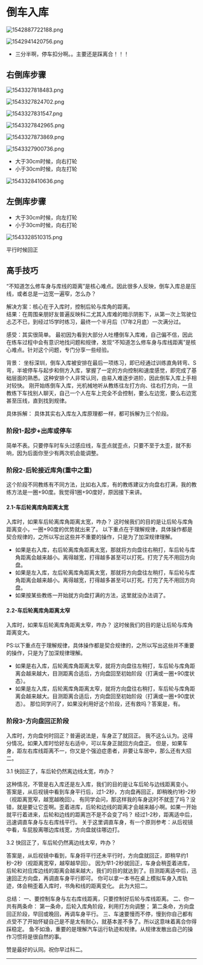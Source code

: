 # 倒车入库

![1542887722188.png](image/1542887722188.png)

![1542941420756.png](image/1542941420756.png)

* 三分半啊，停车扣分啊。。主要还是踩离合！！！

## 右倒库步骤

![1543327818483.png](image/1543327818483.png)

![1543327824702.png](image/1543327824702.png)

![1543327831547.png](image/1543327831547.png)

![1543327842965.png](image/1543327842965.png)

![1543327873869.png](image/1543327873869.png)

![1543327900736.png](image/1543327900736.png)


* 大于30cm时候，向右打轮
* 小于30cm时候，向左打轮

![1543328410636.png](image/1543328410636.png)

## 左倒库步骤

* 大于30cm时候，向左打轮
* 小于30cm时候，向右打轮


![1543328510315.png](image/1543328510315.png)

平行时候回正

## 高手技巧

“不知道怎么修车身与库线的距离”是核心难点。因此很多人反映，倒车入库总是压线，或者总是一边宽一遍窄，怎么办？  

解决方案：核心在于入库时，控制后轮与库角的距离。  
结果：在周围亲朋好友普遍反映科二尤其入库难的暗示阴影下，从第一次上驾驶位忐忑不已，到经过15学时练习，最终一个半月后（17年2月底）一次满分过。  

感受：其实很简单。 最初因为看到大部分人吐槽倒车入库难，自己偏不信，因此在练车过程中会有意识地找问题和规律，发现“不知道怎么修车身与库线距离”是核心难点。针对这个问题，专门分享一些经验。  

背景： 坐标深圳，倒车入库被安排在最后一项练习，即已经通过训练直角转弯、S弯，半坡停车与起步和侧方入库，掌握了一定的方向控制和速度感觉，即完成了基础层面的熟悉。这种安排个人非常认同，由易入难逐步进阶，因此倒车入库上手相对较快。  刚开始练倒车入库，光机械地听从教练往左打方向、往右打方向，一旦教练下车找别人聊天，自己一个人在车上完全不会控制，要么左边宽，要么右边宽甚至压线，直到找到规律。  

具体拆解： 具体其实右入库左入库原理都一样，都可拆解为三个阶段。  

### 阶段1-起步+出库或停车

简单不表。只要停车时车头过感应线，车歪点就歪点，只要不至于太歪，就不影响，因为后面你至少有两次机会能调整。  

### 阶段2-后轮接近库角(重中之重)

这个阶段不同教练有不同方法，比如右入库，有的教练建议方向盘右打满，我的教练方法是一圈+90度。我觉得1圈+90度好，原因接下来讲。

#### 2.1-车后轮离库角距离太宽

入库时，如果车后轮离库角距离太宽，咋办？ 这时候我们的目的是让后轮与库角距离变小，一圈+90度的优势就出来了。 以下重点在于理解规律，具体操作都是契合规律的，之所以写出这些并不重要的操作，只是为了加深规律理解。   

* 如果是右入库，右后轮离库角距离太宽，那就将方向盘往右稍打，车后轮与库角距离会越来越小。离得越宽，打得越多甚至可以打死。打完了先不用回方向盘。
* 如果是左入库，左后轮离库角距离太宽，那就将方向盘往左稍打，车后轮与库角距离会越来越小。离得越宽，打得越多甚至可以打死。打完了先不用回方向盘。  
* 如果按某些教练一开始就方向盘打满的方法，这里就没办法调了。  

#### 2.2-车后轮离库角距离太窄

入库时，如果车后轮离库角距离太窄，咋办？ 这时候我们的目的是让后轮与库角距离变大。

PS:以下重点在于理解规律，具体操作都是契合规律的，之所以写出这些并不重要的操作，只是为了加深规律理解。  

* 如果是右入库，后轮离库角距离太窄，就将方向盘往左稍打，车后轮与库角距离会越来越大，目测距离合适后，方向盘回至初始阶段（打满或一圈+90度状态）。   
* 如果是左入库，后轮离库角距离太窄，就将方向盘往右稍打，车后轮与库角距离会越来越大。目测距离合适后，方向盘回至初始阶段（打满或一圈+90度状态）。  那位同学问了，如果没利用好这个阶段，还有救吗？答案是，有。  

### 阶段3-方向盘回正阶段

入库时，方向盘何时回正？普遍说法是，车身正了就回正。 我不这么认为。这得分情况。如果入库时恰好左右适中，可以车身正就回方向盘正。 但是，如果车身，距左右库线距离不一，你又是个强迫症患者，非要让车居中，那么还有大招二。  

3.1 快回正了，车后轮仍然离边线太宽，咋办？

这种情况，不管是右入库还是左入库，我们的目的是让车后轮与边线距离变小。 答案是，从后视镜中看到车身平行后，过1-2秒，方向盘再回正，即稍晚约1秒-2秒（视距离宽窄，越宽越晚回）。  有同学会问，那这样我的车身这时不就歪了吗？没错，就是要让它歪啊。歪着进库，后轮和边线的距离才会越来越小啊。如果一开始就平行着进来，后轮和边线的距离岂不是不会变了吗？  经过1-2秒，距离适中后，迅速调直车身与左右库线平行。   关于这里调直车身，有一个原则参考：从后视镜中看，车屁股离哪边库线宽，方向盘就往哪边打。     

3.2 快回正了，车后轮仍然离边线太窄，咋办？

答案是，从后视镜中看到，车身将平行还未平行时，方向盘就回正，即稍早约1秒-2秒（视距离宽窄，越窄越早回）。  因为早1-2秒就回正，车身会稍歪着进库，后轮和对应库边线的距离会越来越大，我们的目的就达到了。目测距离适中后，迅速回正方向盘，再调直车身平行即可。  你可以拿一本书在桌上模拟车身入库轨迹，体会稍歪着入库时，书角和线的距离变化。  此为大招二。  

总结： 一、要控制车身与左右库线距离，只要控制好后轮与库线距离。  二、你一共有两条命： 第一条命，后轮入库角阶段，利用打方向调整； 第二条命，方向盘回正阶段，早回或晚回，再调车身平行。  三、车速要慢而不停，慢到你自己都有点受不了开始怀疑自己是不是太有耐心，就基本差不多了。所以这意味着离合你得踩稳定。  鱼不如渔，重要的是理解汽车运行轨迹和规律。从规律发散出自己的操作习惯将是很自然的事。  



赞是最好的认同。祝你早过科二。


---
